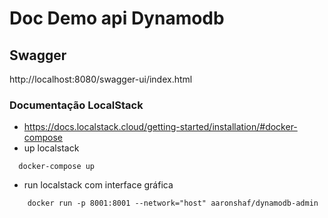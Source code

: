 # Doc Demo api Dynamodb
## Swagger
http://localhost:8080/swagger-ui/index.html

### Documentação LocalStack
 - https://docs.localstack.cloud/getting-started/installation/#docker-compose
 - up localstack
```shell
  docker-compose up
```
- run localstack com interface gráfica
````shell
    docker run -p 8001:8001 --network="host" aaronshaf/dynamodb-admin
````


